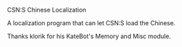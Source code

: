 CSN:S Chinese Localization

A localization program that can let CSN:S load the Chinese.

Thanks klorik for his KateBot's Memory and Misc module.
